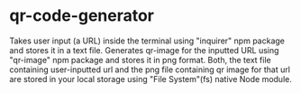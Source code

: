 # qr-code-generator
Takes user input (a URL) inside the terminal using "inquirer" npm package and stores it in a text file.
Generates qr-image for the inputted URL using "qr-image" npm package and stores it in png format.
Both, the text file containing user-inputted url and the png file containing qr image for that url are stored in your local storage using "File System"(fs) native Node module.

